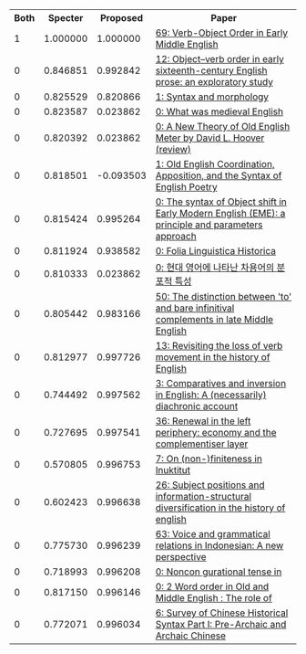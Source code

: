 <html><table><tr>
<th>Both</th>
<th>Specter</th>
<th>Proposed</th>
<th>Paper</th>
</tr>
<tr>
<td>1</td>
<td>1.000000</td>
<td>1.000000</td>
<td><a href="https://www.semanticscholar.org/paper/6b7ddc61890aa971a3d749ea5978233a6a774385">69: Verb-Object Order in Early Middle English</a></td>
</tr>
<tr>
<td>0</td>
<td>0.846851</td>
<td>0.992842</td>
<td><a href="https://www.semanticscholar.org/paper/55633a29156a6b955fa20c9a790c93f9b80faa21">12: Object–verb order in early sixteenth-century English prose: an exploratory study</a></td>
</tr>
<tr>
<td>0</td>
<td>0.825529</td>
<td>0.820866</td>
<td><a href="https://www.semanticscholar.org/paper/101a5dce9e47b20d6c065007d0dcebafe927d7b3">1: Syntax and morphology</a></td>
</tr>
<tr>
<td>0</td>
<td>0.823587</td>
<td>0.023862</td>
<td><a href="https://www.semanticscholar.org/paper/f1945ec177916eb5aeff22a43de30e661cb950ff">0: What was medieval English</a></td>
</tr>
<tr>
<td>0</td>
<td>0.820392</td>
<td>0.023862</td>
<td><a href="https://www.semanticscholar.org/paper/f6175258ef427051909e442c66210ebbf109d117">0: A New Theory of Old English Meter by David L. Hoover (review)</a></td>
</tr>
<tr>
<td>0</td>
<td>0.818501</td>
<td>-0.093503</td>
<td><a href="https://www.semanticscholar.org/paper/811270b22fc811643e95638ae65439cfad98cb7d">1: Old English Coordination, Apposition, and the Syntax of English Poetry</a></td>
</tr>
<tr>
<td>0</td>
<td>0.815424</td>
<td>0.995264</td>
<td><a href="https://www.semanticscholar.org/paper/9ee8f4d3fa01b2901da90f7634ee8e33abf1a02f">0: The syntax of Object shift in Early Modern English (EME): a principle and parameters approach</a></td>
</tr>
<tr>
<td>0</td>
<td>0.811924</td>
<td>0.938582</td>
<td><a href="https://www.semanticscholar.org/paper/34f98a9247daac079bf84f2bcb2ca58eb793251e">0: Folia Linguistica Historica</a></td>
</tr>
<tr>
<td>0</td>
<td>0.810333</td>
<td>0.023862</td>
<td><a href="https://www.semanticscholar.org/paper/f68636fb8e99f62655d9be3feb99ab665a9caeb9">0: 현대 영어에 나타난 차용어의 분포적 특성</a></td>
</tr>
<tr>
<td>0</td>
<td>0.805442</td>
<td>0.983166</td>
<td><a href="https://www.semanticscholar.org/paper/e8ca23dc54dbc7102f90cf21ab96be0a40bf7590">50: The distinction between 'to' and bare infinitival complements in late Middle English</a></td>
</tr>
<tr>
<td>0</td>
<td>0.812977</td>
<td>0.997726</td>
<td><a href="https://www.semanticscholar.org/paper/afb1b6b6677759249dc3030fb91e28bc4816088a">13: Revisiting the loss of verb movement in the history of English</a></td>
</tr>
<tr>
<td>0</td>
<td>0.744492</td>
<td>0.997562</td>
<td><a href="https://www.semanticscholar.org/paper/67bf1713fcf81be8f31a841a8d0c69b991a7485f">3: Comparatives and inversion in English: A (necessarily) diachronic account</a></td>
</tr>
<tr>
<td>0</td>
<td>0.727695</td>
<td>0.997541</td>
<td><a href="https://www.semanticscholar.org/paper/301da4b0d4db2b793fcfd0b2be72398abbd09c7b">36: Renewal in the left periphery: economy and the complementiser layer</a></td>
</tr>
<tr>
<td>0</td>
<td>0.570805</td>
<td>0.996753</td>
<td><a href="https://www.semanticscholar.org/paper/8b99d6d7da7fd2f4fc241ecae7f68e65aaaff389">7: On (non-)finiteness in Inuktitut</a></td>
</tr>
<tr>
<td>0</td>
<td>0.602423</td>
<td>0.996638</td>
<td><a href="https://www.semanticscholar.org/paper/f8c5908a262eadcd3eda141ec5ab33f186255618">26: Subject positions and information-structural diversification in the history of english</a></td>
</tr>
<tr>
<td>0</td>
<td>0.775730</td>
<td>0.996239</td>
<td><a href="https://www.semanticscholar.org/paper/7f0e17ae2f08b81cf8d1c74ffd74c4f3114bc289">63: Voice and grammatical relations in Indonesian: A new perspective</a></td>
</tr>
<tr>
<td>0</td>
<td>0.718993</td>
<td>0.996208</td>
<td><a href="https://www.semanticscholar.org/paper/061e70595f68667cad2954458d3fa2f9acf85c1b">0: Noncon gurational tense in</a></td>
</tr>
<tr>
<td>0</td>
<td>0.817150</td>
<td>0.996146</td>
<td><a href="https://www.semanticscholar.org/paper/71c30abf11b0caecb0b8e86ffaa900455db2246d">0: 2 Word order in Old and Middle English : The role of</a></td>
</tr>
<tr>
<td>0</td>
<td>0.772071</td>
<td>0.996034</td>
<td><a href="https://www.semanticscholar.org/paper/dd2479d419737fef603000a70b3821fe14568146">6: Survey of Chinese Historical Syntax Part I: Pre-Archaic and Archaic Chinese</a></td>
</tr>
</table></html>
